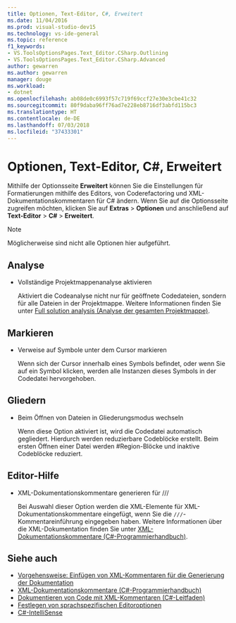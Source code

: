 ```yaml
---
title: Optionen, Text-Editor, C#, Erweitert
ms.date: 11/04/2016
ms.prod: visual-studio-dev15
ms.technology: vs-ide-general
ms.topic: reference
f1_keywords:
- VS.ToolsOptionsPages.Text_Editor.CSharp.Outlining
- VS.ToolsOptionsPages.Text_Editor.CSharp.Advanced
author: gewarren
ms.author: gewarren
manager: douge
ms.workload:
- dotnet
ms.openlocfilehash: ab08de0c6993f57c719f69ccf27e30e3cbe41c32
ms.sourcegitcommit: 80f9daba96ff76ad7e228eb8716df3abfd115bc3
ms.translationtype: HT
ms.contentlocale: de-DE
ms.lasthandoff: 07/03/2018
ms.locfileid: "37433301"
---
```

# <a name="options-text-editor-c-advanced"></a>Optionen, Text-Editor, C#, Erweitert

Mithilfe der Optionsseite **Erweitert** können Sie die Einstellungen für Formatierungen mithilfe des Editors, von Coderefactoring und XML-Dokumentationskommentaren für C# ändern. Wenn Sie auf die Optionsseite zugreifen möchten, klicken Sie auf **Extras** > **Optionen** und anschließend auf **Text-Editor** > **C#** > **Erweitert**.

> [!NOTE]
> Möglicherweise sind nicht alle Optionen hier aufgeführt.

## <a name="analysis"></a>Analyse

- Vollständige Projektmappenanalyse aktivieren

   Aktiviert die Codeanalyse nicht nur für geöffnete Codedateien, sondern für alle Dateien in der Projektmappe. Weitere Informationen finden Sie unter [Full solution analysis (Analyse der gesamten Projektmappe)](../../code-quality/how-to-enable-and-disable-full-solution-analysis-for-managed-code.md).

## <a name="highlighting"></a>Markieren

- Verweise auf Symbole unter dem Cursor markieren

   Wenn sich der Cursor innerhalb eines Symbols befindet, oder wenn Sie auf ein Symbol klicken, werden alle Instanzen dieses Symbols in der Codedatei hervorgehoben.

## <a name="outlining"></a>Gliedern

- Beim Öffnen von Dateien in Gliederungsmodus wechseln

   Wenn diese Option aktiviert ist, wird die Codedatei automatisch gegliedert. Hierdurch werden reduzierbare Codeblöcke erstellt. Beim ersten Öffnen einer Datei werden #Region-Blöcke und inaktive Codeblöcke reduziert.

## <a name="editor-help"></a>Editor-Hilfe

- XML-Dokumentationskommentare generieren für ///

   Bei Auswahl dieser Option werden die XML-Elemente für XML-Dokumentationskommentare eingefügt, wenn Sie die `///`-Kommentareinführung eingegeben haben. Weitere Informationen über die XML-Dokumentation finden Sie unter [XML-Dokumentationskommentare (C#-Programmierhandbuch)](/dotnet/csharp/programming-guide/xmldoc/xml-documentation-comments).

## <a name="see-also"></a>Siehe auch

- [Vorgehensweise: Einfügen von XML-Kommentaren für die Generierung der Dokumentation](../../ide/reference/generate-xml-documentation-comments.md)
- [XML-Dokumentationskommentare (C#-Programmierhandbuch)](/dotnet/csharp/programming-guide/xmldoc/xml-documentation-comments)
- [Dokumentieren von Code mit XML-Kommentaren (C#-Leitfaden)](/dotnet/csharp/codedoc)
- [Festlegen von sprachspezifischen Editoroptionen](../../ide/reference/setting-language-specific-editor-options.md)
- [C#-IntelliSense](../../ide/visual-csharp-intellisense.md)